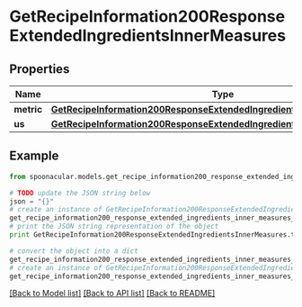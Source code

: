 # GetRecipeInformation200ResponseExtendedIngredientsInnerMeasures


## Properties

Name | Type | Description | Notes
------------ | ------------- | ------------- | -------------
**metric** | [**GetRecipeInformation200ResponseExtendedIngredientsInnerMeasuresMetric**](GetRecipeInformation200ResponseExtendedIngredientsInnerMeasuresMetric.md) |  | 
**us** | [**GetRecipeInformation200ResponseExtendedIngredientsInnerMeasuresMetric**](GetRecipeInformation200ResponseExtendedIngredientsInnerMeasuresMetric.md) |  | 

## Example

```python
from spoonacular.models.get_recipe_information200_response_extended_ingredients_inner_measures import GetRecipeInformation200ResponseExtendedIngredientsInnerMeasures

# TODO update the JSON string below
json = "{}"
# create an instance of GetRecipeInformation200ResponseExtendedIngredientsInnerMeasures from a JSON string
get_recipe_information200_response_extended_ingredients_inner_measures_instance = GetRecipeInformation200ResponseExtendedIngredientsInnerMeasures.from_json(json)
# print the JSON string representation of the object
print GetRecipeInformation200ResponseExtendedIngredientsInnerMeasures.to_json()

# convert the object into a dict
get_recipe_information200_response_extended_ingredients_inner_measures_dict = get_recipe_information200_response_extended_ingredients_inner_measures_instance.to_dict()
# create an instance of GetRecipeInformation200ResponseExtendedIngredientsInnerMeasures from a dict
get_recipe_information200_response_extended_ingredients_inner_measures_form_dict = get_recipe_information200_response_extended_ingredients_inner_measures.from_dict(get_recipe_information200_response_extended_ingredients_inner_measures_dict)
```
[[Back to Model list]](../README.md#documentation-for-models) [[Back to API list]](../README.md#documentation-for-api-endpoints) [[Back to README]](../README.md)


